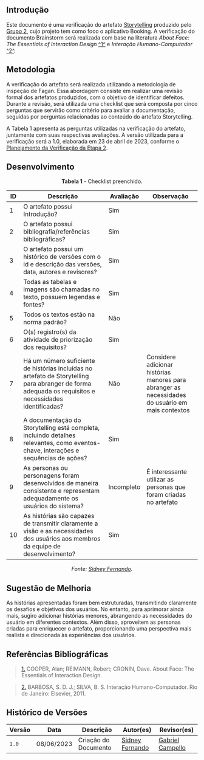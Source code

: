 ## Introdução

Este documento é uma verificação do artefato [Storytelling](https://requisitos-de-software.github.io/2023.1-Booking/elicitacao/storytelling/) produzido pelo [Grupo 2](https://requisitos-de-software.github.io/2023.1-Booking/), cujo projeto tem como foco o aplicativo Booking. A verificação do documento Brainstorm será realizada com base na literatura _About Face: The Essentials of Interaction Design_ <a id="FTF1" href="#FTF1Ref">^1^</a> e _Interação Humano-Computador_ <a id="FTF2" href="#FTF2Ref">^2^</a>.

## Metodologia


A verificação do artefato será realizada utilizando a metodologia de inspeção de Fagan. Essa abordagem consiste em realizar uma revisão formal dos artefatos produzidos, com o objetivo de identificar defeitos. Durante a revisão, será utilizada uma checklist que será composta por cinco perguntas que servirão como critério para avaliar a documentação, seguidas por perguntas relacionadas ao conteúdo do artefato Storytelling.

A Tabela 1 apresenta as perguntas utilizadas na verificação do artefato, juntamente com suas respectivas avaliações. A versão utilizada para a verificação será a 1.0, elaborada em 23 de abril de 2023, conforme o [Planejamento da Verificação da Etapa 2](../planejamento-verificacao-e2-grupo2).

## Desenvolvimento

<center>

**Tabela 1** - Checklist preenchido.

| ID | Descrição                                                                                                                                              | Avaliação  | Observação                                                                                       |
|----|--------------------------------------------------------------------------------------------------------------------------------------------------------|------------|--------------------------------------------------------------------------------------------------|
| 1  | O artefato possui Introdução?                                                                                                                          | Sim        |                                                                                                  |
| 2  | O artefato possui bibliografia/referências bibliográficas?                                                                                             | Sim        |                                                                                                  |
| 3  | O artefato possui um histórico de versões com o id e descrição das versões, data, autores e revisores?                                                 | Sim        |                                                                                                  |
| 4  | Todas as tabelas e imagens são chamadas no texto, possuem legendas e fontes?                                                                           | Sim        |                                                                                                  |
| 5  | Todos os textos estão na norma padrão?                                                                 |         Não                                      | 
| 6  | O(s) registro(s) da atividade de priorização dos requisitos?                                                                                           | Sim        |                                                                                                  |
| 7  | Há um número suficiente de histórias incluídas no artefato de Storytelling para abranger de forma adequada os requisitos e necessidades identificadas? | Não        | Considere adicionar histórias menores para abranger as necessidades do usuário em mais contextos |
| 8  | A documentação do Storytelling está completa, incluindo detalhes relevantes, como eventos-chave, interações e sequências de ações?                     | Sim        |                                                                                                  |
| 9  | As personas ou personagens foram desenvolvidos de maneira consistente e representam adequadamente os usuários do sistema?                              | Incompleto | É interessante utilizar as personas que foram criadas no artefato                                |
| 10  | As histórias são capazes de transmitir claramente a visão e as necessidades dos usuários aos membros da equipe de desenvolvimento?                     | Sim        |


_Fonte: [Sidney Fernando](https://github.com/nando3d3)._

</center>


## Sugestão de Melhoria

As histórias apresentadas foram bem estruturadas, transmitindo claramente os desafios e objetivos dos usuários. No entanto, para aprimorar ainda mais, sugiro adicionar histórias menores, abrangendo as necessidades do usuário em diferentes contextos. Além disso, aproveitem as personas criadas para enriquecer o artefato, proporcionando uma perspectiva mais realista e direcionada às experiências dos usuários.

## Referências Bibliográficas 

> <a id="FTF1Ref" href="#FTF1">1.</a> COOPER, Alan; REIMANN, Robert; CRONIN, Dave. About Face: The Essentials of Interaction Design.

> <a id="FTF2Ref" href="#FTF2">2.</a> BARBOSA, S. D. J.; SILVA, B. S. Interação Humano-Computador. Rio de Janeiro: Elsevier, 2011.

## Histórico de Versões

Versão  | Data | Descrição | Autor(es) | Revisor(es)
-------- | ------ | ------ | ---------- | ----------
`1.0` | 08/06/2023 | Criação do Documento | [Sidney Fernando](https://github.com/nando3d3) | [Gabriel Campello](https://github.com/g16c)